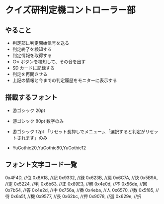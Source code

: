 # クイズ研判定機コントローラー部

## やること

- 判定部に判定開始信号を送る
- 判定終了を検知する
- 判定情報を取得する
- ○× ボタンを検知して、その音を出す
- SD カードに記録する
- 判定を再開させる
- 上記の情報と今までの判定履歴をモニターに表示する

## 搭載するフォント

- 游ゴシック 20pt
- 游ゴシック 80pt 数字のみ
- 游ゴシック 12pt 「リセット長押しでメニュー」、「選択すると判定がリセットされます」のみ

- YuGothic20,YuGothic80,YuGothic12

## フォント文字コード一覧

0x4F4D, //位
0x8A18, //記
0x9332, //録
0x623B, //戻
0x6C7A, //決
0x5B9A, //定
0x5224, //判
0x6b63, //正
0x89E3, //解
0x4e0d, //不
0x56de, //回
0x7b54, //答
0x4e2d, //中
0x756a, //番
0x4eba, //人
0x6570, //数
0x5f85, //待
0x6a5f, //機
0x9577, //長
0x62bc, //押
0x9078, //選
0x629e, //択
